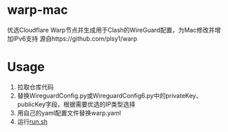 # warp-mac
优选Cloudflare Warp节点并生成用于Clash的WireGuard配置，为Mac修改并增加IPv6支持
源自https://github.com/plsy1/warp

# Usage
1. 拉取仓库代码
2. 替换WireguardConfig.py或WireguardConfig6.py中的privateKey、publicKey字段，根据需要优选的IP类型选择
3. 用自己的yaml配置文件替换warp.yaml
4. 运行[run.sh](run.sh) 
